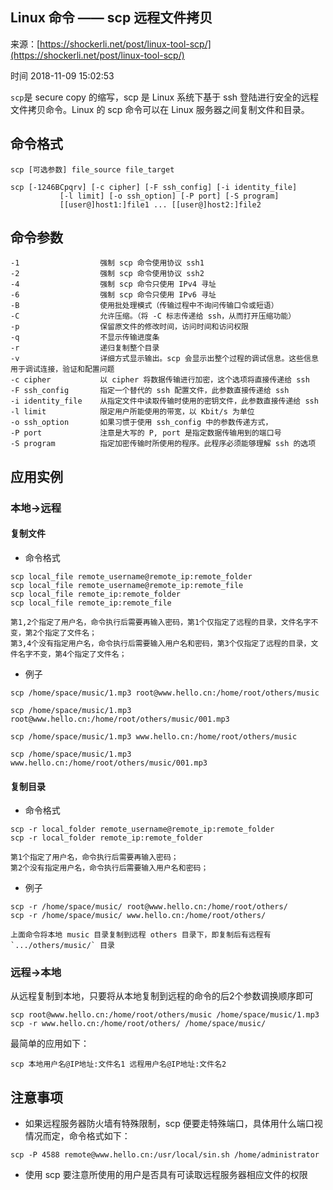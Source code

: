## Linux 命令 —— scp 远程文件拷贝

来源：[https://shockerli.net/post/linux-tool-scp/](https://shockerli.net/post/linux-tool-scp/)

时间 2018-11-09 15:02:53

`scp`是 secure copy 的缩写，scp 是 Linux 系统下基于 ssh 登陆进行安全的远程文件拷贝命令。Linux 的 scp 命令可以在 Linux 服务器之间复制文件和目录。


## 命令格式

```
scp [可选参数] file_source file_target

scp [-1246BCpqrv] [-c cipher] [-F ssh_config] [-i identity_file]
           [-l limit] [-o ssh_option] [-P port] [-S program]
           [[user@]host1:]file1 ... [[user@]host2:]file2
```


## 命令参数

```
-1                  强制 scp 命令使用协议 ssh1
-2                  强制 scp 命令使用协议 ssh2
-4                  强制 scp 命令只使用 IPv4 寻址
-6                  强制 scp 命令只使用 IPv6 寻址
-B                  使用批处理模式（传输过程中不询问传输口令或短语）
-C                  允许压缩。（将 -C 标志传递给 ssh，从而打开压缩功能）
-p                  保留原文件的修改时间，访问时间和访问权限
-q                  不显示传输进度条
-r                  递归复制整个目录
-v                  详细方式显示输出。scp 会显示出整个过程的调试信息。这些信息用于调试连接，验证和配置问题
-c cipher           以 cipher 将数据传输进行加密，这个选项将直接传递给 ssh
-F ssh_config       指定一个替代的 ssh 配置文件，此参数直接传递给 ssh
-i identity_file    从指定文件中读取传输时使用的密钥文件，此参数直接传递给 ssh
-l limit            限定用户所能使用的带宽，以 Kbit/s 为单位
-o ssh_option       如果习惯于使用 ssh_config 中的参数传递方式，
-P port             注意是大写的 P, port 是指定数据传输用到的端口号
-S program          指定加密传输时所使用的程序。此程序必须能够理解 ssh 的选项
```


## 应用实例


### 本地->远程


#### 复制文件


* 命令格式
  

```
scp local_file remote_username@remote_ip:remote_folder
scp local_file remote_username@remote_ip:remote_file
scp local_file remote_ip:remote_folder
scp local_file remote_ip:remote_file 

第1,2个指定了用户名，命令执行后需要再输入密码，第1个仅指定了远程的目录，文件名字不变，第2个指定了文件名；
第3,4个没有指定用户名，命令执行后需要输入用户名和密码，第3个仅指定了远程的目录，文件名字不变，第4个指定了文件名；
```


* 例子
  

```
scp /home/space/music/1.mp3 root@www.hello.cn:/home/root/others/music

scp /home/space/music/1.mp3 root@www.hello.cn:/home/root/others/music/001.mp3

scp /home/space/music/1.mp3 www.hello.cn:/home/root/others/music

scp /home/space/music/1.mp3 www.hello.cn:/home/root/others/music/001.mp3
```


#### 复制目录


* 命令格式
  

```
scp -r local_folder remote_username@remote_ip:remote_folder
scp -r local_folder remote_ip:remote_folder 

第1个指定了用户名，命令执行后需要再输入密码；
第2个没有指定用户名，命令执行后需要输入用户名和密码；
```


* 例子
  

```
scp -r /home/space/music/ root@www.hello.cn:/home/root/others/
scp -r /home/space/music/ www.hello.cn:/home/root/others/

上面命令将本地 music 目录复制到远程 others 目录下，即复制后有远程有 `.../others/music/` 目录
```


### 远程->本地

从远程复制到本地，只要将从本地复制到远程的命令的后2个参数调换顺序即可

```
scp root@www.hello.cn:/home/root/others/music /home/space/music/1.mp3
scp -r www.hello.cn:/home/root/others/ /home/space/music/
```

最简单的应用如下：

```
scp 本地用户名@IP地址:文件名1 远程用户名@IP地址:文件名2
```


## 注意事项


* 如果远程服务器防火墙有特殊限制，scp 便要走特殊端口，具体用什么端口视情况而定，命令格式如下：

```
scp -P 4588 remote@www.hello.cn:/usr/local/sin.sh /home/administrator
```

    
* 使用 scp 要注意所使用的用户是否具有可读取远程服务器相应文件的权限

